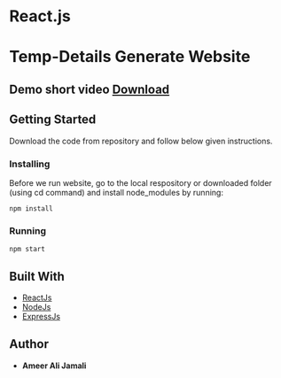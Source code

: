 # React.js
# Temp-Details Generate Website
## Demo short video [ Download ](https://www.mediafire.com/file/2phcepw22dv9dj8/E-books-Website-Demo.mp4/file)
## Getting Started
Download the code from repository and follow below given instructions.

### Installing
Before we run website, go to the local respository or downloaded folder (using cd command) and install node_modules by running:
```
npm install
```

### Running

```
npm start
```

## Built With

* [ReactJs](https://reactjs.org/)
* [NodeJs](https://nodejs.org/en/)
* [ExpressJs](https://expressjs.com)


## Author
* **Ameer Ali Jamali**
